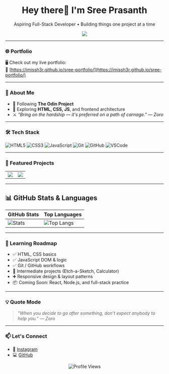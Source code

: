 <h1 align="center">Hey there👋 I'm Sree Prasanth</h1>

<p align="center">Aspiring Full-Stack Developer • Building things one project at a time</p>

<p align="center">
  <a href="https://github.com/DenverCoder1/readme-typing-svg">
    <img src="https://readme-typing-svg.demolab.com/?lines=Full-stack%20Developer%20in%20Progress;Practicing%20daily%20with%20projects;Always%20learning%20something%20new!&font=Fira+Code&center=true&width=550&height=45&color=00F3FF&vCenter=true&pause=1000&size=22" /> 
  </a>
</p>

---

### 🌐 Portfolio

🖥️ Check out my live portfolio:  
🔗 [https://imissh3r.github.io/sree-portfolio/](https://imissh3r.github.io/sree-portfolio/)


---

### 🚀 About Me

- 🔨 Following **The Odin Project**
- 🧠 Exploring **HTML, CSS, JS**, and frontend architecture
- ⚔️ _"Bring on the hardship — it's preferred on a path of carnage." — Zoro_

---

### 🛠️ Tech Stack

![HTML5](https://img.shields.io/badge/HTML5-E34F26?style=flat-square&logo=html5&logoColor=white)
![CSS3](https://img.shields.io/badge/CSS3-1572B6?style=flat-square&logo=css3&logoColor=white)
![JavaScript](https://img.shields.io/badge/JavaScript-F7DF1E?style=flat-square&logo=javascript&logoColor=black)
![Git](https://img.shields.io/badge/Git-F05032?style=flat-square&logo=git&logoColor=white)
![GitHub](https://img.shields.io/badge/GitHub-181717?style=flat-square&logo=github&logoColor=white)
![VSCode](https://img.shields.io/badge/VS_Code-007ACC?style=flat-square&logo=visual-studio-code&logoColor=white)

---

### 🧩 Featured Projects

<table align="center">
  <tr>
    <td align="center">
      <a href="https://imissh3r.github.io/calculator/">
        <img src="https://github-readme-stats.vercel.app/api/pin/?username=Imissh3r&repo=calculator&theme=radical" />
      </a>
    </td>
    <td align="center">
      <a href="https://imissh3r.github.io/etch-a-sketch/">
        <img src="https://github-readme-stats.vercel.app/api/pin/?username=Imissh3r&repo=etch-a-sketch&theme=radical" />
      </a>
    </td>
  </tr>
</table>

---

## 📊 GitHub Stats & Languages

| GitHub Stats | Top Languages |
|--------------|---------------|
| ![Stats](https://github-readme-stats.vercel.app/api?username=Imissh3r&show_icons=true&theme=city_lights&hide_border=true&bg_color=00000000) | ![Top Langs](https://github-readme-stats.vercel.app/api/top-langs/?username=Imissh3r&layout=compact&theme=city_lights&hide_border=true&langs_count=8&bg_color=00000000) |

---

### 🧭 Learning Roadmap

- ✅ HTML, CSS basics  
- ✅ JavaScript DOM & logic  
- ✅ Git / GitHub workflows  
- 🔄 Intermediate projects (Etch-a-Sketch, Calculator)  
- ➕ Responsive design & layout patterns  
- 📦 Coming Soon: React, Node.js, and full-stack practice  

---

### 💡 Quote Mode

> _"When you decide to go after something, don’t expect anybody to help you." — Zoro_

---

### 📫 Let's Connect

- 📸 [Instagram](https://www.instagram.com/f0rsake.n)
- 💻 [GitHub](https://github.com/Imissh3r)

<p align="center">
  <img src="https://komarev.com/ghpvc/?username=Imissh3r&style=flat-square&color=blue" alt="Profile Views" />
</p>
